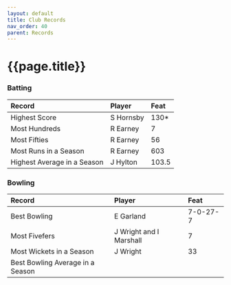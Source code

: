 ```yaml
---
layout: default
title: Club Records
nav_order: 40
parent: Records
---
```


# {{page.title}}

### Batting

| Record | Player | Feat |
|:--|:--|:--|
| Highest Score | S Hornsby | 130* |
| Most Hundreds | R Earney | 7 |
| Most Fifties | R Earney | 56 |
| Most Runs in a Season | R Earney | 603 |
| Highest Average in a Season | J Hylton | 103.5 |

### Bowling

| Record | Player | Feat |
|:--|:--|:--|
| Best Bowling | E Garland | 7-0-27-7 |
| Most Fivefers | J Wright and I Marshall | 7 |
| Most Wickets in a Season | J Wright | 33 |
| Best Bowling Average in a Season |  |  |